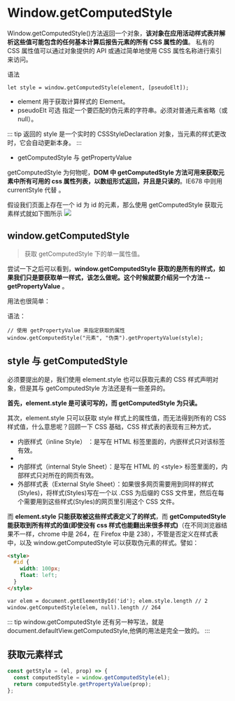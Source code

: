 # Window.getComputedStyle

Window.getComputedStyle()方法返回一个对象，**该对象在应用活动样式表并解析这些值可能包含的任何基本计算后报告元素的所有 CSS 属性的值**。 私有的 CSS 属性值可以通过对象提供的 API 或通过简单地使用 CSS 属性名称进行索引来访问。

语法

```
let style = window.getComputedStyle(element, [pseudoElt]);
```

- element
  用于获取计算样式的 Element。
- pseudoElt 可选
  指定一个要匹配的伪元素的字符串。必须对普通元素省略（或 null）。

::: tip
返回的 style 是一个实时的 CSSStyleDeclaration 对象，当元素的样式更改时，它会自动更新本身。
:::

- getComputedStyle 与 getPropertyValue

getComputedStyle 为何物呢，**DOM 中 getComputedStyle 方法可用来获取元素中所有可用的 css 属性列表，以数组形式返回，并且是只读的**。IE678 中则用 currentStyle 代替 。

假设我们页面上存在一个 id 为 id 的元素，那么使用 getComputedStyle 获取元素样式就如下图所示
![](https://images2015.cnblogs.com/blog/608782/201602/608782-20160223180051740-242127492.png)

## window.getComputedStyle

> 获取 getComputedStyle 下的单一属性值。

尝试一下之后可以看到，**window.getComputedStyle 获取的是所有的样式，如果我们只是要获取单一样式，该怎么做呢。这个时候就要介绍另一个方法 -- getPropertyValue** 。

用法也很简单：

语法：

```
// 使用 getPropertyValue 来指定获取的属性
window.getComputedStyle("元素", "伪类").getPropertyValue(style);
```

## style 与 getComputedStyle

必须要提出的是，我们使用 element.style 也可以获取元素的 CSS 样式声明对象，但是其与 getComputedStyle 方法还是有一些差异的。

**首先，element.style 是可读可写的，而 getComputedStyle 为只读。**

其次，element.style 只可以获取 style 样式上的属性值，而无法得到所有的 CSS 样式值，什么意思呢？回顾一下 CSS 基础，CSS 样式表的表现有三种方式，

- 内嵌样式（inline Style） ：是写在 HTML 标签里面的，内嵌样式只对该标签有效。
- 
- 内部样式（internal Style Sheet）：是写在 HTML 的 \<style\> 标签里面的，内部样式只对所在的网页有效。
- 外部样式表（External Style Sheet）：如果很多网页需要用到同样的样式(Styles)，将样式(Styles)写在一个以 .CSS 为后缀的 CSS 文件里，然后在每个需要用到这些样式(Styles)的网页里引用这个 CSS 文件。

而 **element.style 只能获取被这些样式表定义了的样式**，而 **getComputedStyle 能获取到所有样式的值(即使没有 css 样式也能翻出来很多样式)**（在不同浏览器结果不一样，chrome 中是 264，在 Firefox 中是 238），不管是否定义在样式表中，以及 window.getComputedStyle 可以获取伪元素的样式。譬如：

```html
<style>
  #id {
    width: 100px;
    float: left;
  }
</style>

var elem = document.getElementById('id'); elem.style.length // 2
window.getComputedStyle(elem, null).length // 264
```

::: tip
window.getComputedStyle 还有另一种写法，就是 document.defaultView.getComputedStyle,他俩的用法是完全一致的。
:::

## 获取元素样式

```js
const getStyle = (el, prop) => {
  const computedStyle = window.getComputedStyle(el);
  return computedStyle.getPropertyValue(prop);
};
```
